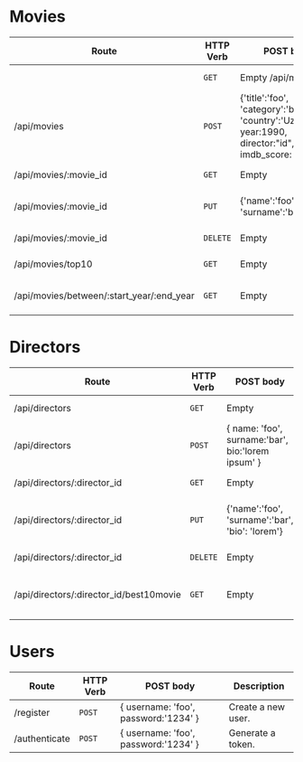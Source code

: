 # Movies

| Route                                     | HTTP Verb | POST body                                                                                             | Description                   |
| ----------------------------------------- | --------- | ----------------------------------------------------------------------------------------------------- | ----------------------------- |
|                                           | `GET`     | Empty /api/movies                                                                                     | List all movies.              |
| /api/movies                               | `POST`    | {'title':'foo', 'category':'bar', 'country':'Uzbekistan', year:1990, director:"id", imdb_score: 9.7 } | Create a new movie.           |
| /api/movies/:movie_id                     | `GET`     | Empty                                                                                                 | Get a movie.                  |
| /api/movies/:movie_id                     | `PUT`     | {'name':'foo', 'surname':'bar'}                                                                       | Update a movie with new info. |
| /api/movies/:movie_id                     | `DELETE`  | Empty                                                                                                 | Delete a movie.               |
| /api/movies/top10                         | `GET`     | Empty                                                                                                 | Get the top 10 movies.        |
| /api/movies/between/:start_year/:end_year | `GET`     | Empty                                                                                                 | Movies between two dates.     |

# Directors

| Route                                   | HTTP Verb | POST body                                         | Description                      |
| --------------------------------------- | --------- | ------------------------------------------------- | -------------------------------- |
| /api/directors                          | `GET`     | Empty                                             | List all directors.              |
| /api/directors                          | `POST`    | { name: 'foo', surname:'bar', bio:'lorem ipsum' } | Create a new director.           |
| /api/directors/:director_id             | `GET`     | Empty                                             | Get a director.                  |
| /api/directors/:director_id             | `PUT`     | {'name':'foo', 'surname':'bar', 'bio': 'lorem'}   | Update a director with new info. |
| /api/directors/:director_id             | `DELETE`  | Empty                                             | Delete a director.               |
| /api/directors/:director_id/best10movie | `GET`     | Empty                                             | The director's top 10 films.     |

# Users

| Route         | HTTP Verb | POST body                            | Description        |
| ------------- | --------- | ------------------------------------ | ------------------ |
| /register     | `POST`    | { username: 'foo', password:'1234' } | Create a new user. |
| /authenticate | `POST`    | { username: 'foo', password:'1234' } | Generate a token.  |
